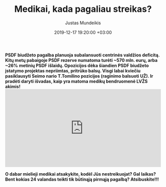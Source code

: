 ﻿---
title: Medikai, kada pagaliau streikas?
date: 2019-12-17 19:20:00 +03:00
author: Justas Mundeikis
layout: post
comments: true
citation: true
permalink: 2019/12/17/medikai-kada-streikas-2
image: /assets/2019/12/17/ttomilinas.jpeg
thumbnail: /assets/2019/12/17/thumb.ttomilinas.jpeg
categories:
 - Biudžetas
tags:
 - Sveikatos apsauga
 - Biudžetas
---

<strong>
PSDF biudžeto pagalba planuoja subalansuoti centrinės valdžios deficitą. Kitų metų pabaigoje PSDF rezerve numatoma turėti ~570 mln. eurų, arba ~26% metinių PSDF išlaidų. Opozicijos dėka šiandien PSDF biudžeto įstatymo projektas nepriimtas, pritrūko balsų. Visgi labai kviečiu pasiklausyti Seimo nario T.Tomilino pozicijos (raginimo balsuoti UŽ). Ir pradėti daryti išvadas, kaip yra matoma medikų bendruomenė LVŽS akimis!
<strong>
<!--more-->


<div style="position: relative; overflow: hidden; padding-top: 50%;"><iframe style="position: absolute; top: 0;left: 0; width: 100%; height: 100%;border: 0;" src="https://www.youtube.com/embed/9_53fHtxt48 " frameborder='0' scrolling='no' allowfullscreen></iframe></div>

O dabar mielieji medikai atsakykite, kodėl Jūs nestreikuojat? Gal laikas? Bent kokias 24 valandas teikti tik būtinąją pirmąją pagalbą? Atsibuskite!!!
